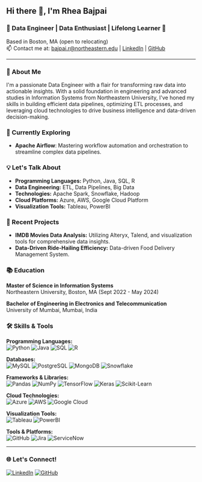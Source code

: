 ## Hi there 👋, I'm Rhea Bajpai

### 🌟 Data Engineer | Data Enthusiast | Lifelong Learner 🌟

Based in Boston, MA (open to relocating)  
📫 Contact me at: bajpai.r@northeastern.edu | [LinkedIn](https://www.linkedin.com/in/rheabajpai) | [GitHub](https://github.com/your-github-username)

---

### 🚀 About Me

I'm a passionate Data Engineer with a flair for transforming raw data into actionable insights. With a solid foundation in engineering and advanced studies in Information Systems from Northeastern University, I've honed my skills in building efficient data pipelines, optimizing ETL processes, and leveraging cloud technologies to drive business intelligence and data-driven decision-making.

### 🌱 Currently Exploring

- **Apache Airflow**: Mastering workflow automation and orchestration to streamline complex data pipelines.


### 💡 Let's Talk About

- **Programming Languages:** Python, Java, SQL, R
- **Data Engineering:** ETL, Data Pipelines, Big Data
- **Technologies:** Apache Spark, Snowflake, Hadoop
- **Cloud Platforms:** Azure, AWS, Google Cloud Platform
- **Visualization Tools:** Tableau, PowerBI

### 🔭 Recent Projects

- **IMDB Movies Data Analysis:** Utilizing Alteryx, Talend, and visualization tools for comprehensive data insights.
- **Data-Driven Ride-Hailing Efficiency:** Data-driven Food Delivery Management System.

### 📚 Education

**Master of Science in Information Systems**  
Northeastern University, Boston, MA (Sept 2022 - May 2024)

**Bachelor of Engineering in Electronics and Telecommunication**  
University of Mumbai, Mumbai, India

### 🛠️ Skills & Tools

**Programming Languages:**  
![Python](https://img.shields.io/badge/Python-3776AB?style=for-the-badge&logo=python&logoColor=white) ![Java](https://img.shields.io/badge/Java-007396?style=for-the-badge&logo=java&logoColor=white) ![SQL](https://img.shields.io/badge/SQL-4479A1?style=for-the-badge&logo=sql&logoColor=white) ![R](https://img.shields.io/badge/R-276DC3?style=for-the-badge&logo=r&logoColor=white)

**Databases:**  
![MySQL](https://img.shields.io/badge/MySQL-4479A1?style=for-the-badge&logo=mysql&logoColor=white) ![PostgreSQL](https://img.shields.io/badge/PostgreSQL-336791?style=for-the-badge&logo=postgresql&logoColor=white) ![MongoDB](https://img.shields.io/badge/MongoDB-47A248?style=for-the-badge&logo=mongodb&logoColor=white) ![Snowflake](https://img.shields.io/badge/Snowflake-56B4E9?style=for-the-badge&logo=snowflake&logoColor=white)

**Frameworks & Libraries:**  
![Pandas](https://img.shields.io/badge/Pandas-150458?style=for-the-badge&logo=pandas&logoColor=white) ![NumPy](https://img.shields.io/badge/NumPy-013243?style=for-the-badge&logo=numpy&logoColor=white) ![TensorFlow](https://img.shields.io/badge/TensorFlow-FF6F00?style=for-the-badge&logo=tensorflow&logoColor=white) ![Keras](https://img.shields.io/badge/Keras-D00000?style=for-the-badge&logo=keras&logoColor=white) ![Scikit-Learn](https://img.shields.io/badge/Scikit--Learn-F7931E?style=for-the-badge&logo=scikit-learn&logoColor=white)

**Cloud Technologies:**  
![Azure](https://img.shields.io/badge/Azure-0078D4?style=for-the-badge&logo=microsoft-azure&logoColor=white) ![AWS](https://img.shields.io/badge/AWS-232F3E?style=for-the-badge&logo=amazon-aws&logoColor=white) ![Google Cloud](https://img.shields.io/badge/Google%20Cloud-4285F4?style=for-the-badge&logo=google-cloud&logoColor=white)

**Visualization Tools:**  
![Tableau](https://img.shields.io/badge/Tableau-E97627?style=for-the-badge&logo=tableau&logoColor=white) ![PowerBI](https://img.shields.io/badge/PowerBI-F2C811?style=for-the-badge&logo=power-bi&logoColor=white)

**Tools & Platforms:**  
![GitHub](https://img.shields.io/badge/GitHub-181717?style=for-the-badge&logo=github&logoColor=white) ![Jira](https://img.shields.io/badge/Jira-0052CC?style=for-the-badge&logo=jira&logoColor=white) ![ServiceNow](https://img.shields.io/badge/ServiceNow-00A1E0?style=for-the-badge&logo=servicenow&logoColor=white)

---

### 🌐 Let's Connect!

[![LinkedIn](https://img.shields.io/badge/LinkedIn-0077B5?style=for-the-badge&logo=linkedin&logoColor=white)](https://www.linkedin.com/in/rheabajpai) [![GitHub](https://img.shields.io/badge/GitHub-181717?style=for-the-badge&logo=github&logoColor=white)](https://github.com/RheaAB)
